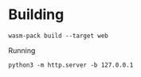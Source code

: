 Building
========

```
wasm-pack build --target web
```

Running

```
python3 -m http.server -b 127.0.0.1
```
